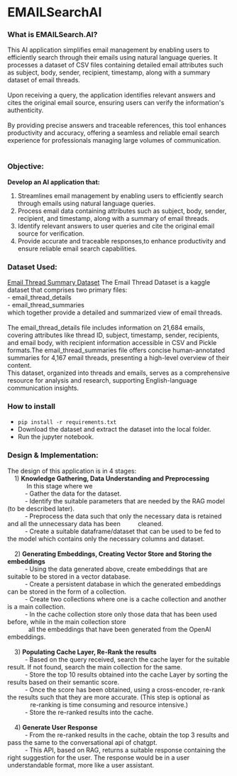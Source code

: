 # EMAILSearchAI

### What is EMAILSearch.AI?
This AI application simplifies email management by enabling users to efficiently search through their emails using natural language queries. It processes a dataset of CSV files containing detailed email attributes such as subject, body, sender, recipient, timestamp, along with a summary dataset of email threads. <br> <br>
Upon receiving a query, the application identifies relevant answers and cites the original email source, ensuring users can verify the information's authenticity. <br> <br>
By providing precise answers and traceable references, this tool enhances productivity and accuracy, offering a seamless and reliable email search experience for professionals managing large volumes of communication.<br> <br>

### Objective:
**Develop an AI application that:**
1) Streamlines email management by enabling users to efficiently search through emails using natural language queries.
2) Process email data containing attributes such as subject, body, sender, recipient, and timestamp, along with a summary of email threads.
3) Identify relevant answers to user queries and cite the original email source for verification.
4) Provide accurate and traceable responses,to enhance productivity and ensure reliable email search capabilities.

### Dataset Used:
[Email Thread Summary Dataset](https://www.kaggle.com/datasets/marawanxmamdouh/email-thread-summary-dataset/data)
The Email Thread Dataset is a kaggle dataset that comprises two primary files:<br> 
	- email_thread_details <br>
	- email_thread_summaries <br>
  which together provide a detailed and summarized view of email threads. <br><br>
  The email_thread_details file includes information on 21,684 emails, covering attributes like thread ID, subject, timestamp, sender, recipients, and email body, with recipient information accessible in CSV and Pickle formats.The email_thread_summaries file offers concise human-annotated summaries for 4,167 email threads, presenting a high-level overview of their content. <br>
  This dataset, organized into threads and emails, serves as a comprehensive resource for analysis and research, supporting English-language communication insights. <br>

### How to install
- `pip install -r requirements.txt`
- Download the dataset and extract the dataset into the local folder.
- Run the jupyter notebook.

### Design & Implementation:
The design of this application is in 4 stages: <br>
&nbsp;&nbsp;&nbsp;&nbsp;1) **Knowledge Gathering, Data Understanding and Preprocessing**<br>
&nbsp;&nbsp;&nbsp;&nbsp;&nbsp;&nbsp;&nbsp;&nbsp;&nbsp;&nbsp; In this stage where we <br>
&nbsp;&nbsp;&nbsp;&nbsp;&nbsp;&nbsp;&nbsp;&nbsp;&nbsp;&nbsp;- Gather the data for the dataset. <br>
&nbsp;&nbsp;&nbsp;&nbsp;&nbsp;&nbsp;&nbsp;&nbsp;&nbsp;&nbsp;- Identify the suitable parameters that are needed by the RAG model (to be described later). <br>
&nbsp;&nbsp;&nbsp;&nbsp;&nbsp;&nbsp;&nbsp;&nbsp;&nbsp;&nbsp;- Preprocess the data such that only the necessary data is retained and all the unnecessary data has been&nbsp;&nbsp;&nbsp;&nbsp;&nbsp;&nbsp;&nbsp;&nbsp;&nbsp;&nbsp;cleaned. <br>
&nbsp;&nbsp;&nbsp;&nbsp;&nbsp;&nbsp;&nbsp;&nbsp;&nbsp;&nbsp;- Create a suitable dataframe/dataset that can be used to be fed to the model which contains only the necessary columns and dataset. <br> <br>
&nbsp;&nbsp;&nbsp;&nbsp;2) **Generating Embeddings, Creating Vector Store and Storing the embeddings** <br>
&nbsp;&nbsp;&nbsp;&nbsp;&nbsp;&nbsp;&nbsp;&nbsp;&nbsp;&nbsp;- Using the data generated above, create embeddings that are suitable to be stored in a vector database. <br>
&nbsp;&nbsp;&nbsp;&nbsp;&nbsp;&nbsp;&nbsp;&nbsp;&nbsp;&nbsp;- Create a persistent database in which the generated embeddings can be stored in the form of a collection. <br>
&nbsp;&nbsp;&nbsp;&nbsp;&nbsp;&nbsp;&nbsp;&nbsp;&nbsp;&nbsp;- Create two collections where one is a cache collection and another is a main collection. <br>
&nbsp;&nbsp;&nbsp;&nbsp;&nbsp;&nbsp;&nbsp;&nbsp;&nbsp;&nbsp;- In the cache collection store only those data that has been used before, while in the main collection store <br>&nbsp;&nbsp;&nbsp;&nbsp;&nbsp;&nbsp;&nbsp;&nbsp;&nbsp;&nbsp;&nbsp;&nbsp;all the embeddings that have been generated from the OpenAI embeddings. <br><br>
&nbsp;&nbsp;&nbsp;&nbsp;3) **Populating Cache Layer, Re-Rank the results**<br>
&nbsp;&nbsp;&nbsp;&nbsp;&nbsp;&nbsp;&nbsp;&nbsp;&nbsp;&nbsp;- Based on the query received, search the cache layer for the suitable result. If not found, search the main collection for the same.<br>
&nbsp;&nbsp;&nbsp;&nbsp;&nbsp;&nbsp;&nbsp;&nbsp;&nbsp;&nbsp;- Store the top 10 results obtained into the cache Layer by sorting the results based on their semantic score.<br>
&nbsp;&nbsp;&nbsp;&nbsp;&nbsp;&nbsp;&nbsp;&nbsp;&nbsp;&nbsp;- Once the score has been obtained, using a cross-encoder, re-rank the results such that they are more accurate. (This step is optional as &nbsp;&nbsp;&nbsp;&nbsp;&nbsp;&nbsp;&nbsp;&nbsp;&nbsp;&nbsp;&nbsp;&nbsp; re-ranking is time consuming and resource intensive.) <br>
&nbsp;&nbsp;&nbsp;&nbsp;&nbsp;&nbsp;&nbsp;&nbsp;&nbsp;&nbsp;- Store the re-ranked results into the cache.<br><br>
&nbsp;&nbsp;&nbsp;&nbsp;4) **Generate User Response** <br>
&nbsp;&nbsp;&nbsp;&nbsp;&nbsp;&nbsp;&nbsp;&nbsp;&nbsp;&nbsp;- From the re-ranked results in the cache, obtain the top 3 results and pass the same to the conversational api of chatgpt.<br>
&nbsp;&nbsp;&nbsp;&nbsp;&nbsp;&nbsp;&nbsp;&nbsp;&nbsp;&nbsp;- This API, based on RAG, returns a suitable response containing the right suggestion for the user. The response would be in a user &nbsp;&nbsp;&nbsp;&nbsp;&nbsp;&nbsp;&nbsp;&nbsp;&nbsp;&nbsp;&nbsp;&nbsp; understandable format, more like a user assistant.<br>

